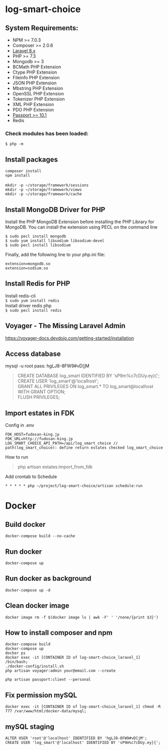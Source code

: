 # log-smart-choice
## System Requirements:
* NPM >= 7.0.3
* Composer >= 2.0.6
* <a href="https://laravel.com/docs/8.x/installation">Laravel 8.x</a>
* PHP >= 7.3
* Mongodb >= 3
* BCMath PHP Extension
* Ctype PHP Extension
* Fileinfo PHP Extension
* JSON PHP Extension
* Mbstring PHP Extension
* OpenSSL PHP Extension
* Tokenizer PHP Extension
* XML PHP Extension
* PDO PHP Extension
* <a href="https://laravel.com/docs/8.x/passport">Passport >= 10.1</a>
* Redis
### Check modules has been loaded:<br>
`$ php -m`

## Install packages<br>
`composer install`<br>
`npm install` <br>
<br>
`mkdir -p ~/storage/framework/sessions` <br>
`mkdir -p ~/storage/framework/views` <br>
`mkdir -p ~/storage/framework/cache`

## Install MongoDB Driver for PHP<br>
Install the PHP MongoDB Extension before installing the PHP Library for MongoDB. You can install the extension using PECL on the command line<br>

`$ sudo pecl install mongodb` <br>
`$ sudo yum install libsodium libsodium-devel` <br>
`$ sudo pecl install libsodium` <br>

Finally, add the following line to your php.ini file:<br>

`extension=mongodb.so`<br>
`extension=sodium.so`<br>

## Install Redis for PHP<br>
Install redis-cli <br>
`$ sudo yum install redis` <br>
Install driver redis php <br>
`$ sudo pecl install redis` <br>
## Voyager - The Missing Laravel Admin<br>
https://voyager-docs.devdojo.com/getting-started/installation

## Access database
mysql -u root
pass: hgLJ8-8FW9#vD[jM
> CREATE DATABASE log_smart IDENTIFIED BY 'sP9m%c7cDUy.ey}{';<br>
> CREATE USER 'log_smart'@'localhost';<br>
> GRANT ALL PRIVILEGES ON log_smart.* TO log_smart@localhost WITH GRANT OPTION;<br>
> FLUSH PRIVILEGES;<br>

## Import estates in FDK
Config in .env
```
FDK_HOST=fudosan-king.jp
FDK_URL=http://fudosan-king.jp
LOG_SMART_CHOICE_API_PATH=/api/log_smart_choice // path(log_smart_choice): define return estates checked log_smart_choice
```
How to run
>php artisan estates:import_from_fdk

Add crontab to Schedule
```
* * * * * php ~/project/log-smart-choice/artisan schedule:run
```


# Docker

## Build docker
```
docker-compose build --no-cache
```
## Run docker
```
docker-compose up
```
## Run docker as background
```
docker-compose up -d
```
## Clean docker image
```
docker image rm -f $(docker image ls | awk -F' ' '/none/{print $3}')
```
## How to install composer and npm
```
docker-compose build
docker-compose up
docker ps
docker exec -it [CONTAINER ID of log-smart-choice_laravel_1] /bin/bash;
./docker-config/install.sh
php artisan voyager:admin your@email.com --create

php artisan passport:client --personal
```

## Fix permission mySQL
```
docker exec -it [CONTAINER ID of log-smart-choice_laravel_1] chmod -R 777 /var/www/html/docker-data/mysql;

```


## mySQL staging
```
ALTER USER 'root'@'localhost' IDENTIFIED BY 'hgLJ8-8FW9#vD[jM';
CREATE USER 'log_smart'@'localhost' IDENTIFIED BY 'sP9m%c7cDUy.ey}{';
```

